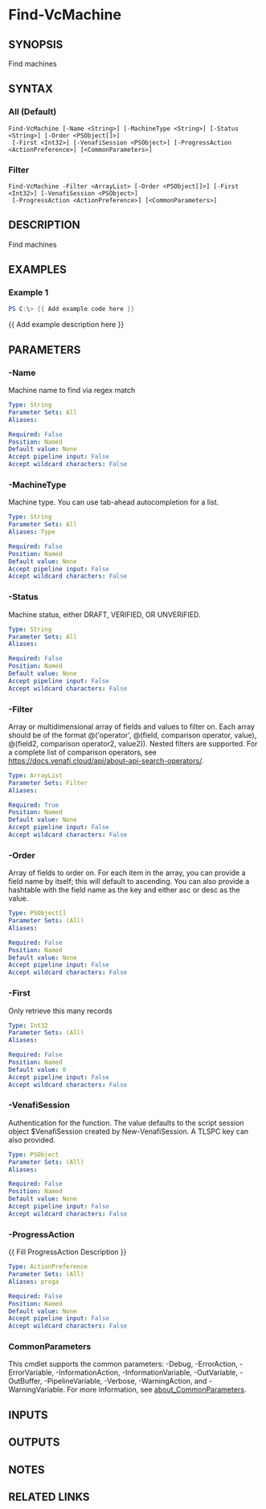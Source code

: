# Find-VcMachine

## SYNOPSIS
Find machines

## SYNTAX

### All (Default)
```
Find-VcMachine [-Name <String>] [-MachineType <String>] [-Status <String>] [-Order <PSObject[]>]
 [-First <Int32>] [-VenafiSession <PSObject>] [-ProgressAction <ActionPreference>] [<CommonParameters>]
```

### Filter
```
Find-VcMachine -Filter <ArrayList> [-Order <PSObject[]>] [-First <Int32>] [-VenafiSession <PSObject>]
 [-ProgressAction <ActionPreference>] [<CommonParameters>]
```

## DESCRIPTION
Find machines

## EXAMPLES

### Example 1
```powershell
PS C:\> {{ Add example code here }}
```

{{ Add example description here }}

## PARAMETERS

### -Name
Machine name to find via regex match

```yaml
Type: String
Parameter Sets: All
Aliases:

Required: False
Position: Named
Default value: None
Accept pipeline input: False
Accept wildcard characters: False
```

### -MachineType
Machine type. 
You can use tab-ahead autocompletion for a list.

```yaml
Type: String
Parameter Sets: All
Aliases: Type

Required: False
Position: Named
Default value: None
Accept pipeline input: False
Accept wildcard characters: False
```

### -Status
Machine status, either DRAFT, VERIFIED, OR UNVERIFIED.

```yaml
Type: String
Parameter Sets: All
Aliases:

Required: False
Position: Named
Default value: None
Accept pipeline input: False
Accept wildcard characters: False
```

### -Filter
Array or multidimensional array of fields and values to filter on.
Each array should be of the format @('operator', @(field, comparison operator, value), @(field2, comparison operator2, value2)).
Nested filters are supported.
For a complete list of comparison operators, see https://docs.venafi.cloud/api/about-api-search-operators/.

```yaml
Type: ArrayList
Parameter Sets: Filter
Aliases:

Required: True
Position: Named
Default value: None
Accept pipeline input: False
Accept wildcard characters: False
```

### -Order
Array of fields to order on.
For each item in the array, you can provide a field name by itself; this will default to ascending.
You can also provide a hashtable with the field name as the key and either asc or desc as the value.

```yaml
Type: PSObject[]
Parameter Sets: (All)
Aliases:

Required: False
Position: Named
Default value: None
Accept pipeline input: False
Accept wildcard characters: False
```

### -First
Only retrieve this many records

```yaml
Type: Int32
Parameter Sets: (All)
Aliases:

Required: False
Position: Named
Default value: 0
Accept pipeline input: False
Accept wildcard characters: False
```

### -VenafiSession
Authentication for the function.
The value defaults to the script session object $VenafiSession created by New-VenafiSession.
A TLSPC key can also provided.

```yaml
Type: PSObject
Parameter Sets: (All)
Aliases:

Required: False
Position: Named
Default value: None
Accept pipeline input: False
Accept wildcard characters: False
```

### -ProgressAction
{{ Fill ProgressAction Description }}

```yaml
Type: ActionPreference
Parameter Sets: (All)
Aliases: proga

Required: False
Position: Named
Default value: None
Accept pipeline input: False
Accept wildcard characters: False
```

### CommonParameters
This cmdlet supports the common parameters: -Debug, -ErrorAction, -ErrorVariable, -InformationAction, -InformationVariable, -OutVariable, -OutBuffer, -PipelineVariable, -Verbose, -WarningAction, and -WarningVariable. For more information, see [about_CommonParameters](http://go.microsoft.com/fwlink/?LinkID=113216).

## INPUTS

## OUTPUTS

## NOTES

## RELATED LINKS
